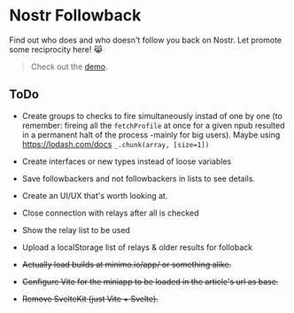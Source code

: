 # Nostr Followback

Find out who does and who doesn't follow you back on Nostr.
Let promote some reciprocity here! 😹

> Check out the [demo](npub1vp8fdcyejd4pqjyrjk9sgz68vuhq7pyvnzk8j0ehlljvwgp8n6eqsrnpsw).

## ToDo

-   Create groups to checks to fire simultaneously instad of one by one (to remember: fireing all the `fetchProfile` at once for a given npub resulted in a permanent halt of the process -mainly for big users). Maybe using https://lodash.com/docs `_.chunk(array, [size=1])`
-   Create interfaces or new types instead of loose variables
-   Save followbackers and not followbackers in lists to see details.
-   Create an UI/UX that's worth looking at.
-   Close connection with relays after all is checked
-   Show the relay list to be used
-   Upload a localStorage list of relays & older results for folloback

-   ~~Actually load builds at minimo.io/app/ or something alike.~~
-   ~~Configure Vite for the miniapp to be loaded in the article's url as base.~~
-   ~~Remove SvelteKit (just Vite + Svelte).~~
